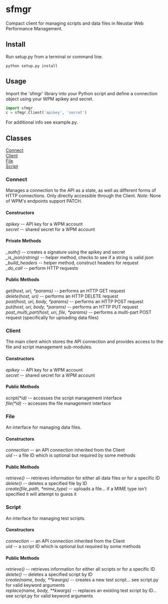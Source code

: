 # sfmgr

Compact client for managing scripts and data files in Neustar Web Performance Management.

## Install

Run setup.py from a terminal or command line.

```
python setup.py install
```

## Usage

Import the 'sfmgr' library into your Python script and define a connection object using your WPM apikey and secret.

```python
import sfmgr
c = sfmgr.Client('apikey', 'secret')
```

For additional info see example.py.

## Classes

[Connect](#Connect)<br />
[Client](#Client)<br />
[File](#File)<br />
[Script](#Script)

### <a name="Connect">Connect</a>

Manages a connection to the API as a state, as well as different forms of HTTP connections. Only directly accessible through the Client. *Note:* None of WPM's endpoints support PATCH.

#### Constructors

*apikey* -- API key for a WPM account<br />
*secret* -- shared secret for a WPM account

#### Private Methods

*\_auth()* -- creates a signature using the apikey and secret<br />
*\_is\_json(rstring)* -- helper method, checks to see if a string is valid json<br />
*\_build\_headers* -- helper method, construct headers for request<br />
*\_do\_call* -- perform HTTP requests

#### Public Methods

*get(host, uri, \*params)* -- performs an HTTP GET request<br />
*delete(host, uri)* -- performs an HTTP DELETE request<br />
*post(host, uri, body, \*params)* -- performs an HTTP POST request<br />
*put(host, uri, body, \*params)* -- performs an HTTP PUT request<br />
*post_multi_part(host, uri, file, \*params)* -- performs a multi-part POST request (specifically for uploading data files)

### <a name="Client">Client</a>

The main client which stores the API connection and provides access to the file and script management sub-modules.

#### Constructors

*apikey* -- API key for a WPM account<br />
*secret* -- shared secret for a WPM account

#### Public Methods

*script(\*id)* -- accesses the script management interface<br />
*file(\*id)* -- accesses the file management interface

### <a name="File">File</a>

An interface for managing data files.

#### Constructors

*connection* -- an API connection inherited from the Client<br />
*uid* -- a file ID which is optional but required by some methods

#### Public Methods

*retrieve()* -- retrieves information for either all data files or for a specific ID<br />
*delete()* -- deletes a specified file by ID<br />
*create(file\_path, \*mime\_type)* -- uploads a file... if a MIME type isn't specified it will attempt to guess it

### <a name="Script">Script</a>

An interface for managing test scripts.

#### Constructors

*connection* -- an API connection inherited from the Client<br />
*uid* -- a script ID which is optional but required by some methods

#### Public Methods

*retrieve()* -- retrieves information for either all scripts or for a specific ID<br />
*delete()* -- deletes a specified script by ID<br />
*create(name, body, \*\*kwargs)* -- creates a new test script... see script.py for valid keyword arguments<br />
*replace(name, body, \*\*kwargs)* -- replaces an existing test script by ID... see script.py for valid keyword arguments
